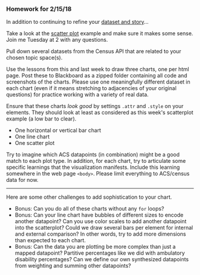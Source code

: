 ### Homework for 2/15/18

In addition to continuing to refine your [dataset and story](../week03/dataset.md)...

Take a look at the [scatter plot](scatter.md) example and make sure it makes some sense. Join me Tuesday at 2 with any questions.

Pull down several datasets from the Census API that are related to your chosen topic space(s).

Use the lessons from this and last week to draw three charts, one per html page. Post these to Blackboard as a zipped folder containing all code and screenshots of the charts. Please use one meaningfully different dataset in each chart (even if it means stretching to adjacencies of your original questions) for practice working with a variety of real data. 

Ensure that these charts *look good* by settings `.attr` and `.style` on your elements. They should look at least as considered as this week's scatterplot example (a low bar to clear).

- One horizontal or vertical bar chart 
- One line chart 
- One scatter plot

Try to imagine which ACS datapoints (in combination) might be a good match to each plot type. In addition, for each chart, try to articulate some specific learnings that the visualization manifests. Include this learning somewhere in the web page `<body>`. Please limit everything to ACS/census data for now.

-----

Here are some other challenges to add sophistication to your chart.

- Bonus: Can you do all of these charts without any `for` loops?
- Bonus: Can your line chart have bubbles of different sizes to encode another datapoint? Can you use color scales to add another datapoint into the scatterplot? Could we draw several bars per element for internal and external comparison? In other words, try to add more dimensions than expected to each chart. 
- Bonus: Can the data you are plotting be more complex than just a mapped datapoint? Partitive percentages like we did with ambulatory disability percentages? Can we define our own synthesized datapoints from weighting and summing other datapoints?
	
